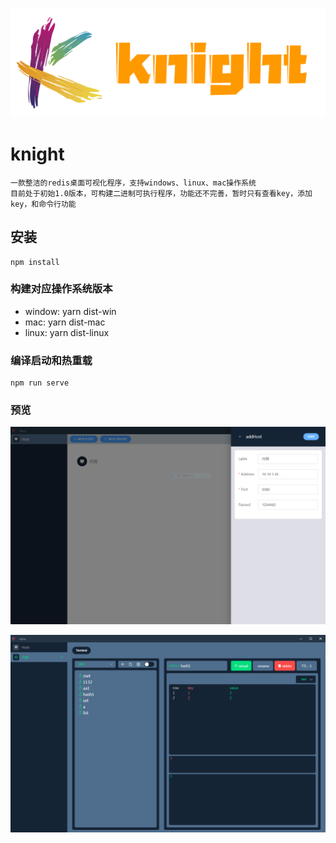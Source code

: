 ![avatar](./public/image/posters/posters2.png)
# knight
```
一款整洁的redis桌面可视化程序，支持windows、linux、mac操作系统
目前处于初始1.0版本，可构建二进制可执行程序，功能还不完善，暂时只有查看key，添加key，和命令行功能
```
## 安装
```
npm install
```

### 构建对应操作系统版本
-   window: yarn dist-win
-   mac: yarn dist-mac
-   linux: yarn dist-linux

### 编译启动和热重载
```
npm run serve
```

### 预览
![avatar](./public/image/overview/knight1.png)

![avatar](./public/image/overview/knight2.png)
